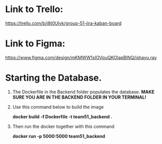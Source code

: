 # Link to Trello: 
https://trello.com/b/j8t0Ulvk/group-51-jira-kaban-board

###

# Link to Figma:
https://www.figma.com/design/mKMWW1sIOVpuQKOlapBINQ/ishayu.ray



###
###
###

# Starting the Database.
1.  The Dockerfile in the Backend folder populates the database. 
    **MAKE SURE YOU ARE IN THE BACKEND FOLDER IN YOUR TERMINAL!** 

2.  Use this command below to build the image 
    
    **docker build -f Dockerfile -t team51_backend .**

3. Then run the docker together with this command
   
   **docker run -p 5000:5000 team51_backend**


     